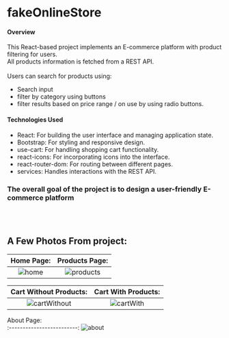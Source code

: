 # fakeOnlineStore 

#### Overview
This React-based project implements an E-commerce platform with product filtering for users. <br />
All products information is fetched from a REST API. <br /> <br /> 
Users can search for products using: <br /> 
* Search input
* filter by category using buttons
* filter results based on price range / on use by using radio buttons.



#### Technologies Used
* React: For building the user interface and managing application state.
* Bootstrap: For styling and responsive design.
* use-cart: For handling shopping cart functionality.
* react-icons: For incorporating icons into the interface.
* react-router-dom: For routing between different pages.
* services: Handles interactions with the REST API.

### The overall goal of the project is to design a user-friendly E-commerce platform
<br /> <br /> 
## A Few Photos From project:
Home Page:             |  Products Page:
:-------------------------:|:-------------------------:
![home](https://github.com/user-attachments/assets/65d5f812-e7e5-42cd-9412-2f3f672d39f7)    |  ![products](https://github.com/user-attachments/assets/2cfa299e-b25f-4d19-976f-f54574026860)
                                                                                             
Cart Without Products:             |  Cart With Products:
:-------------------------:|:-------------------------:
  ![cartWithout](https://github.com/user-attachments/assets/696ef9fe-890f-4976-8f21-27c12e5d97d8) |  ![cartWith](https://github.com/user-attachments/assets/19023639-3668-4778-a0d1-7766dcafb29c)
                                                                                             
About Page:            
:-------------------------:
![about](https://github.com/user-attachments/assets/8dffce52-02f3-4de6-8654-8ec0ec9ed32c)



